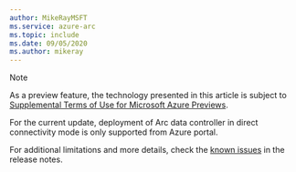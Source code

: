 ```yaml
---
author: MikeRayMSFT
ms.service: azure-arc
ms.topic: include
ms.date: 09/05/2020
ms.author: mikeray
---
```

> [!NOTE]
> As a preview feature, the technology presented in this article is subject to [Supplemental Terms of Use for Microsoft Azure Previews](https://azure.microsoft.com/support/legal/preview-supplemental-terms/).
>
> For the current update, deployment of Arc data controller in direct connectivity mode is only supported from Azure portal.
>
> For additional limitations and more details, check the [known issues](../articles/azure-arc/data/known-issues.md) in the release notes.